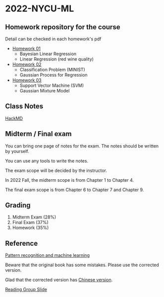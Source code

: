 # 2022-NYCU-ML

## Homework repository for the course

Detail can be checked in each homework's pdf

* [Homework 01](./hw1_311511052/ML2022_HW1.pdf)
    * Bayesian Linear Regression
    * Linear Regression (red wine quality)
* [Homework 02](./hw2_311511052/ML2022_HW2_v2.pdf)
    * Classification Problem (MINIST)
    * Gaussian Process for Regression
* [Homework 03](./hw3_311511052/ML2022_HW3.pdf)
    * Support Vector Machine (SVM)
    * Gaussian Mixture Model

## Class Notes

[HackMD](https://hackmd.io/MbIYTs-uRfGpiGpXAjvqhQ)

## Midterm / Final exam

You can bring one page of notes for the exam. The notes should be written by yourself. 

You can use any tools to write the notes.

The exam scope will be decided by the instructor.

In 2022 Fall, the midterm scope is from Chapter 1 to Chapter 4.

The final exam scope is from Chapter 6 to Chapter 7 and Chapter 9.

## Grading

1. Midterm Exam (28%)
2. Final Exam (37%)
3. Homework (35%)

## Reference

[Pattern recognition and machine learning](https://www.microsoft.com/en-us/research/uploads/prod/2006/01/Bishop-Pattern-Recognition-and-Machine-Learning-2006.pdf)

Beware that the original book has some mistakes. Please use the corrected version.

Glad that the corrected version has [Chinese version](https://github.com/wwkenwong/book/blob/master/PRML%E4%B8%AD%E6%96%87%E7%89%88_%E6%A8%A1%E5%BC%8F%E8%AF%86%E5%88%AB%E4%B8%8E%E6%9C%BA%E5%99%A8%E5%AD%A6%E4%B9%A0.pdf).

[Reading Group Slide](https://lear.inrialpes.fr/~jegou/bishopreadinggroup/)